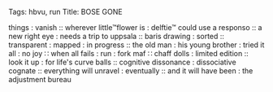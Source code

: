 Tags: hbvu, run
Title: BOSE GONE
  
things : vanish :: wherever little™flower is : delftie™ could use a responso :: a new right eye : needs a trip to uppsala :: baris drawing : sorted :: transparent : mapped : in progress :: the old man : his young brother : tried it all : no joy ∷ when all fails : run : fork maf ∷ chaff dolls : limited edition :: look it up : for life's curve balls :: cognitive dissonance : dissociative cognate :: everything will unravel : eventually :: and it will have been : the adjustment bureau  
